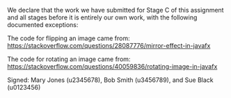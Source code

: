 We declare that the work we have submitted for Stage C of this assignment and all stages before it is entirely our own work, with the following documented exceptions:

The code for flipping an image came from:
https://stackoverflow.com/questions/28087776/mirror-effect-in-javafx

The code for rotating an image came from:
https://stackoverflow.com/questions/40059836/rotating-image-in-javafx

Signed: Mary Jones (u2345678), Bob Smith (u3456789), and Sue Black (u0123456)
